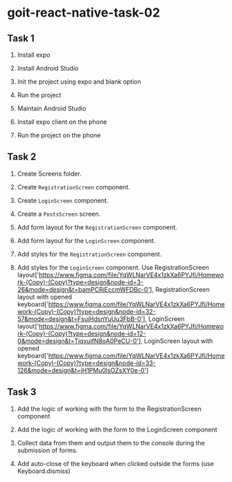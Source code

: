 # goit-react-native-task-02

## Task 1

1. Install expo

2. Install Android Studio

3. Init the project using expo and blank option

4. Run the project

5. Maintain Android Studio

6. Install expo client on the phone

7. Run the project on the phone

## Task 2

1. Create Screens folder.

2. Create `RegistrationScreen` component.

3. Create `LoginScreen` component.

4. Create a `PostsScreen` screen.

5. Add form layout for the `RegistrationScreen` component.

6. Add form layout for the `LoginScreen` component.

7. Add styles for the `RegistrationScreen` component.

8. Add styles for the `LoginScreen` component.
   Use RegistrationScreen layout['https://www.figma.com/file/YqWLNarVE4x1zkXa6PYJfi/Homework-(Copy)-(Copy)?type=design&node-id=3-26&mode=design&t=bamPCRiEccmWFDBc-0'],
   RegistrationScreen layout with opened keyboard['https://www.figma.com/file/YqWLNarVE4x1zkXa6PYJfi/Homework-(Copy)-(Copy)?type=design&node-id=32-57&mode=design&t=FsuiHdsnYuUu3FbB-0'],
   LoginScreen layout['https://www.figma.com/file/YqWLNarVE4x1zkXa6PYJfi/Homework-(Copy)-(Copy)?type=design&node-id=12-0&mode=design&t=TjqxuifN8oA0PeCU-0'],
   LoginScreen layout with opened keyboard['https://www.figma.com/file/YqWLNarVE4x1zkXa6PYJfi/Homework-(Copy)-(Copy)?type=design&node-id=33-126&mode=design&t=jH1PMu0lsOZsXY0e-0']

## Task 3

1. Add the logic of working with the form to the RegistrationScreen component

2. Add the logic of working with the form to the LoginScreen component

3. Collect data from them and output them to the console during the submission of forms.

4. Add auto-close of the keyboard when clicked outside the forms (use Keyboard.dismiss)
